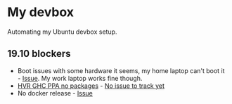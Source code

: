 # My devbox

Automating my Ubuntu devbox setup.

## 19.10 blockers

* Boot issues with some hardware it seems, my home laptop can't boot it - [Issue](https://askubuntu.com/questions/1183129/19-10-usb-installer-boot-fail). My work laptop works fine though.
* [HVR GHC PPA no packages](https://launchpad.net/~hvr/+archive/ubuntu/ghc) - [No issue to track yet](https://github.com/haskell-CI/haskell-ci/issues)
* No docker release - [Issue](https://github.com/docker/for-linux/issues/832)
